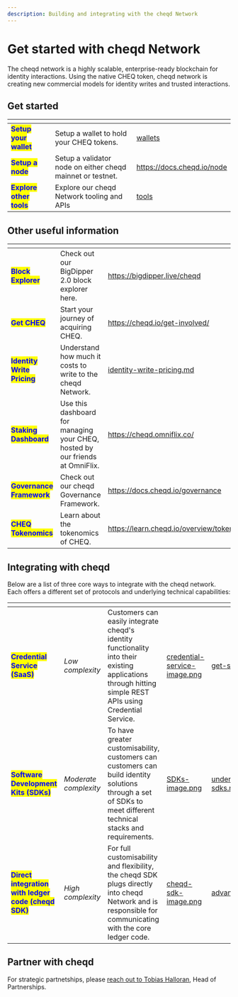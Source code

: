 ```yaml
---
description: Building and integrating with the cheqd Network
---
```


# Get started with cheqd Network

The cheqd network is a highly scalable, enterprise-ready blockchain for identity interactions. Using the native CHEQ token, cheqd network is creating new commercial models for identity writes and trusted interactions.

## Get started

<table data-view="cards"><thead><tr><th></th><th></th><th data-hidden data-card-target data-type="content-ref"></th></tr></thead><tbody><tr><td><mark style="color:blue;"><strong>Setup your wallet</strong></mark></td><td>Setup a wallet to hold your CHEQ tokens.</td><td><a href="../wallets/">wallets</a></td></tr><tr><td><mark style="color:blue;"><strong>Setup a node</strong></mark></td><td>Setup a validator node on either cheqd mainnet or testnet.</td><td><a href="https://docs.cheqd.io/node">https://docs.cheqd.io/node</a></td></tr><tr><td><mark style="color:blue;"><strong>Explore other tools</strong></mark></td><td>Explore our cheqd Network tooling and APIs</td><td><a href="../tools/">tools</a></td></tr></tbody></table>

## Other useful information

<table data-view="cards"><thead><tr><th></th><th></th><th data-hidden data-card-target data-type="content-ref"></th></tr></thead><tbody><tr><td><mark style="color:blue;"><strong>Block Explorer</strong></mark></td><td>Check out our BigDipper 2.0 block explorer here.</td><td><a href="https://bigdipper.live/cheqd">https://bigdipper.live/cheqd</a></td></tr><tr><td><mark style="color:blue;"><strong>Get CHEQ</strong></mark></td><td>Start your journey of acquiring CHEQ.</td><td><a href="https://cheqd.io/get-involved/">https://cheqd.io/get-involved/</a></td></tr><tr><td><mark style="color:blue;"><strong>Identity Write Pricing</strong></mark></td><td>Understand how much it costs to write to the cheqd Network.</td><td><a href="identity-write-pricing.md">identity-write-pricing.md</a></td></tr><tr><td><mark style="color:blue;"><strong>Staking Dashboard</strong></mark></td><td>Use this dashboard for managing your CHEQ, hosted by our friends at OmniFlix.</td><td><a href="https://cheqd.omniflix.co/">https://cheqd.omniflix.co/</a></td></tr><tr><td><mark style="color:blue;"><strong>Governance Framework</strong></mark></td><td>Check out our cheqd Governance Framework. </td><td><a href="https://docs.cheqd.io/governance">https://docs.cheqd.io/governance</a></td></tr><tr><td><mark style="color:blue;"><strong>CHEQ Tokenomics</strong></mark></td><td>Learn about the tokenomics of CHEQ.</td><td><a href="https://learn.cheqd.io/overview/tokenomics">https://learn.cheqd.io/overview/tokenomics</a></td></tr></tbody></table>

## Integrating with cheqd

Below are a list of three core ways to integrate with the cheqd network. Each offers a different set of protocols and underlying technical capabilities:

<table data-view="cards"><thead><tr><th></th><th></th><th></th><th data-hidden data-card-cover data-type="files"></th><th data-hidden data-card-target data-type="content-ref"></th></tr></thead><tbody><tr><td><mark style="color:blue;"><strong>Credential Service (SaaS)</strong></mark></td><td><em>Low complexity</em></td><td>Customers can easily integrate cheqd's identity functionality into their existing applications through hitting simple REST APIs using Credential Service. </td><td><a href="../../.gitbook/assets/credential-service-image.png">credential-service-image.png</a></td><td><a href="../../credential-service/get-started/">get-started</a></td></tr><tr><td><mark style="color:blue;"><strong>Software Development Kits (SDKs)</strong></mark></td><td><em>Moderate complexity</em></td><td>To have greater customisability, customers can customers can build identity solutions through a set of SDKs to meet different technical stacks and requirements.</td><td><a href="../../.gitbook/assets/SDKs-image.png">SDKs-image.png</a></td><td><a href="../../sdk/understanding-sdks.md">understanding-sdks.md</a></td></tr><tr><td><mark style="color:blue;"><strong>Direct integration with ledger code (cheqd SDK)</strong></mark></td><td><em>High complexity</em></td><td>For full customisability and flexibility, the cheqd SDK plugs directly into cheqd Network and is responsible for communicating with the core ledger code. </td><td><a href="../../.gitbook/assets/cheqd-sdk-image.png">cheqd-sdk-image.png</a></td><td><a href="../../advanced/tooling/advanced.md">advanced.md</a></td></tr></tbody></table>

## Partner with cheqd

For strategic partnetships, please [reach out to Tobias Halloran](mailto:tobias@cheqd.io), Head of Partnerships.
